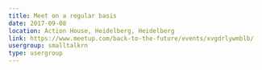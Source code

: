 ```yaml
---
title: Meet on a regular basis
date: 2017-09-08
location: Action House, Heidelberg, Heidelberg
link: https://www.meetup.com/back-to-the-future/events/xvgdrlywmblb/
usergroup: smalltalkrn
type: usergroup
---
```

